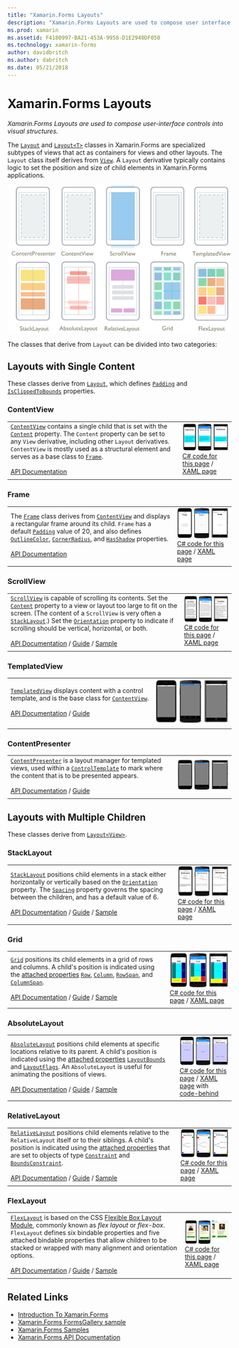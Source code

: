```yaml
---
title: "Xamarin.Forms Layouts"
description: "Xamarin.Forms Layouts are used to compose user interface controls into visual structures."
ms.prod: xamarin
ms.assetid: F4180997-BA21-453A-9958-D1E2940DF050
ms.technology: xamarin-forms
author: davidbritch
ms.author: dabritch
ms.date: 05/21/2018
---
```


# Xamarin.Forms Layouts

_Xamarin.Forms Layouts are used to compose user-interface controls into visual structures._

The [`Layout`](https://developer.xamarin.com/api/type/Xamarin.Forms.Layout) and [`Layout<T>`](https://developer.xamarin.com/api/type/Xamarin.Forms.Layout%3CT%3E/) classes in Xamarin.Forms are specialized subtypes of views that act as containers for views and other layouts. The `Layout` class itself derives from [`View`](views.md). A `Layout` derivative typically contains logic to set the position and size of child elements in Xamarin.Forms applications.

[![Xamarin.Forms Layout Types](layouts-images/layouts-sml.png "Xamarin.Forms Layout Types")](layouts-images/layouts.png#lightbox "Xamarin.Forms Layout Types")

The classes that derive from `Layout` can be divided into two categories:

## Layouts with Single Content

These classes derive from [`Layout`](https://developer.xamarin.com/api/type/Xamarin.Forms.Layout/), which defines [`Padding`](https://developer.xamarin.com/api/property/Xamarin.Forms.Layout.Padding/) and [`IsClippedToBounds`](https://developer.xamarin.com/api/property/Xamarin.Forms.Layout.IsClippedToBounds/) properties.

<a name="contentView" />

### ContentView

|     |     |
| --- | --- |
| [`ContentView`](https://developer.xamarin.com/api/type/Xamarin.Forms.ContentView/) contains a single child that is set with the [`Content`](https://developer.xamarin.com/api/property/Xamarin.Forms.ContentView.Content/) property. The `Content` property can be set to any `View` derivative, including other `Layout` derivatives. `ContentView` is mostly used as a structural element and serves as a base class to [`Frame`](#frame).<br /><br />[API Documentation](https://developer.xamarin.com/api/type/Xamarin.Forms.ContentView/) | [![ContentView Example](layouts-images/ContentView.png "ContentView Example")](layouts-images/ContentView-Large.png#lightbox "ContentView Example")<br />[C# code for this page](https://github.com/xamarin/xamarin-forms-samples/blob/master/FormsGallery/FormsGallery/FormsGallery/CodeExamples/ContentViewDemoPage.cs) / [XAML page](https://github.com/xamarin/xamarin-forms-samples/blob/master/FormsGallery/FormsGallery/FormsGallery/XamlExamples/ContentViewDemoPage.xaml) |
|     |     |

<a named="frame" />

### Frame

|     |     |
| --- | --- |
| The [`Frame`](https://developer.xamarin.com/api/type/Xamarin.Forms.Frame/) class derives from [`ContentView`](#contentView) and displays a rectangular frame around its child. `Frame` has a default [`Padding`](https://developer.xamarin.com/api/property/Xamarin.Forms.Layout.Padding/) value of 20, and also defines [`OutlineColor`](https://developer.xamarin.com/api/property/Xamarin.Forms.Frame.OutlineColor/), [`CornerRadius`](https://developer.xamarin.com/api/property/Xamarin.Forms.Frame.CornerRadius/), and [`HasShadow`](https://developer.xamarin.com/api/property/Xamarin.Forms.Frame.HasShadow/) properties.<br /><br />[API Documentation](https://developer.xamarin.com/api/type/Xamarin.Forms.Frame/) | [![Frame Example](layouts-images/Frame.png "Frame Example")](layouts-images/Frame-Large.png#lightbox "Frame Example")<br />[C# code for this page](https://github.com/xamarin/xamarin-forms-samples/blob/master/FormsGallery/FormsGallery/FormsGallery/CodeExamples/FrameDemoPage.cs) / [XAML page](https://github.com/xamarin/xamarin-forms-samples/blob/master/FormsGallery/FormsGallery/FormsGallery/XamlExamples/FrameDemoPage.xaml) |
|     |     |

<a name="scrollView" />

### ScrollView

|     |     |
| --- | --- |
| [`ScrollView`](https://developer.xamarin.com/api/type/Xamarin.Forms.ScrollView/) is capable of scrolling its contents. Set the [`Content`](https://developer.xamarin.com/api/property/Xamarin.Forms.ScrollView.Content/) property to a view or layout too large to fit on the screen. (The content of a `ScrollView` is very often a [`StackLayout`](#stackLayout).) Set the [`Orientation`](https://developer.xamarin.com/api/property/Xamarin.Forms.ScrollView.Orientation/) property to indicate if scrolling should be vertical, horizontal, or both.<br /><br />[API Documentation](https://developer.xamarin.com/api/type/Xamarin.Forms.ScrollView/) / [Guide](~/xamarin-forms/user-interface/layouts/scroll-view.md) / [Sample](https://developer.xamarin.com/samples/xamarin-forms/UserInterface/Layout/) | [![ScrollView Example](layouts-images/ScrollView.png "ScrollView Example")](layouts-images/ScrollView-Large.png#lightbox "ScrollView Example")<br />[C# code for this page](https://github.com/xamarin/xamarin-forms-samples/blob/master/FormsGallery/FormsGallery/FormsGallery/CodeExamples/ScrollViewDemoPage.cs) / [XAML page](https://github.com/xamarin/xamarin-forms-samples/blob/master/FormsGallery/FormsGallery/FormsGallery/XamlExamples/ScrollViewDemoPage.xaml) |
|     |     |

### TemplatedView

|     |     |
| --- | --- |
| [`TemplatedView`](https://developer.xamarin.com/api/type/Xamarin.Forms.TemplatedView/) displays content with a control template, and is the base class for [`ContentView`](#contentView).<br /><br />[API Documentation](https://developer.xamarin.com/api/type/Xamarin.Forms.TemplatedView/) / [Guide](~/xamarin-forms/app-fundamentals/templates/control-templates/index.md) | [![TemplatedView Example](layouts-images/TemplatedView.png "TemplatedView Example")](layouts-images/TemplatedView.png#lightbox "TemplatedView Example") |
|     |     |

### ContentPresenter

|     |     |
| --- | --- |
| [`ContentPresenter`](https://developer.xamarin.com/api/type/Xamarin.Forms.ContentPresenter/) is a layout manager for templated views, used within a [`ControlTemplate`](https://developer.xamarin.com/api/type/Xamarin.Forms.ControlTemplate/) to mark where the content that is to be presented appears.<br /><br />[API Documentation](https://developer.xamarin.com/api/type/Xamarin.Forms.ContentPresenter/) / [Guide](~/xamarin-forms/app-fundamentals/templates/control-templates/index.md) | [![ContentPresenter Example](layouts-images/ContentPresenter.png "ContentPresenter Example")](layouts-images/ContentPresenter.png#lightbox "ContentPresenter Example") |
|     |     |

## Layouts with Multiple Children

These classes derive from [`Layout<View>`](https://developer.xamarin.com/api/type/Xamarin.Forms.Layout%3CT%3E/).

<a name="stackLayout" />

### StackLayout

|     |     |
| --- | --- |
| [`StackLayout`](https://developer.xamarin.com/api/type/Xamarin.Forms.StackLayout/) positions child elements in a stack either horizontally or vertically based on the [`Orientation`](https://developer.xamarin.com/api/property/Xamarin.Forms.StackLayout.Orientation/) property. The [`Spacing`](https://developer.xamarin.com/api/property/Xamarin.Forms.StackLayout.Spacing/) property governs the spacing between the children, and has a default value of 6.<br /><br />[API Documentation](https://developer.xamarin.com/api/type/Xamarin.Forms.StackLayout/) / [Guide](~/xamarin-forms/user-interface/layouts/stack-layout.md) / [Sample](https://developer.xamarin.com/samples/xamarin-forms/UserInterface/Layout/)| [![StackLayout Example](layouts-images/StackLayout.png "StackLayout Example")](layouts-images/StackLayout-Large.png#lightbox "StackLayout Example")<br />[C# code for this page](https://github.com/xamarin/xamarin-forms-samples/blob/master/FormsGallery/FormsGallery/FormsGallery/CodeExamples/StackLayoutDemoPage.cs) / [XAML page](https://github.com/xamarin/xamarin-forms-samples/blob/master/FormsGallery/FormsGallery/FormsGallery/XamlExamples/StackLayoutDemoPage.xaml) |
|     |     |

<a name="grid" />

### Grid

|     |     |
| --- | --- |
| [`Grid`](https://developer.xamarin.com/api/type/Xamarin.Forms.Grid/) positions its child elements in a grid of rows and columns. A child's position is indicated using the [attached properties](~/xamarin-forms/xaml/attached-properties.md) [`Row`](https://developer.xamarin.com/api/field/Xamarin.Forms.Grid.RowProperty/), [`Column`](https://developer.xamarin.com/api/field/Xamarin.Forms.Grid.ColumnProperty/), [`RowSpan`](https://developer.xamarin.com/api/field/Xamarin.Forms.Grid.RowSpanProperty/), and [`ColumnSpan`](https://developer.xamarin.com/api/field/Xamarin.Forms.Grid.ColumnSpanProperty/).<br /><br />[API Documentation](https://developer.xamarin.com/api/type/Xamarin.Forms.Grid/) / [Guide](~/xamarin-forms/user-interface/layouts/grid.md) / [Sample](https://developer.xamarin.com/samples/xamarin-forms/UserInterface/Layout/) | [![Grid Example](layouts-images/Grid.png "Grid Example")](layouts-images/Grid-Large.png#lightbox "Grid Example")<br />[C# code for this page](https://github.com/xamarin/xamarin-forms-samples/blob/master/FormsGallery/FormsGallery/FormsGallery/CodeExamples/GridDemoPage.cs) / [XAML page](https://github.com/xamarin/xamarin-forms-samples/blob/master/FormsGallery/FormsGallery/FormsGallery/XamlExamples/GridDemoPage.xaml) |
|     |     |

### AbsoluteLayout

|     |     |
| --- | --- |
| [`AbsoluteLayout`](https://developer.xamarin.com/api/type/Xamarin.Forms.AbsoluteLayout/) positions child elements at specific locations relative to its parent. A child's position is indicated using the [attached properties](~/xamarin-forms/xaml/attached-properties.md) [`LayoutBounds`](https://developer.xamarin.com/api/field/Xamarin.Forms.AbsoluteLayout.LayoutBoundsProperty/) and [`LayoutFlags`](https://developer.xamarin.com/api/field/Xamarin.Forms.AbsoluteLayout.LayoutFlagsProperty/). An `AbsoluteLayout` is useful for animating the positions of views.<br /><br />[API Documentation](https://developer.xamarin.com/api/type/Xamarin.Forms.AbsoluteLayout/) / [Guide](~/xamarin-forms/user-interface/layouts/absolute-layout.md) / [Sample](https://developer.xamarin.com/samples/xamarin-forms/UserInterface/Layout/) | [![AbsoluteLayout Example](layouts-images/AbsoluteLayout.png "AbsoluteLayout Example")](layouts-images/AbsoluteLayout-Large.png#lightbox "AbsoluteLayout Example")<br />[C# code for this page](https://github.com/xamarin/xamarin-forms-samples/blob/master/FormsGallery/FormsGallery/FormsGallery/CodeExamples/AbsoluteLayoutdDemoPage.cs) / [XAML page](https://github.com/xamarin/xamarin-forms-samples/blob/master/FormsGallery/FormsGallery/FormsGallery/XamlExamples/AbsoluteLayoutDemoPage.xaml) with [code-behind](https://github.com/xamarin/xamarin-forms-samples/blob/master/FormsGallery/FormsGallery/FormsGallery/XamlExamples/AbsoluteLayoutDemoPage.xaml.cs) |
|     |     |

### RelativeLayout

|     |     |
| --- | --- |
| [`RelativeLayout`](https://developer.xamarin.com/api/type/Xamarin.Forms.RelativeLayout/) positions child elements relative to the `RelativeLayout` itself or to their siblings. A child's position is indicated using the [attached properties](~/xamarin-forms/xaml/attached-properties.md) that are set to objects of type [`Constraint`](https://developer.xamarin.com/api/type/Xamarin.Forms.Constraint/) and [`BoundsConstraint`](https://developer.xamarin.com/api/type/Xamarin.Forms.Constraint/).<br /><br />[API Documentation](https://developer.xamarin.com/api/type/Xamarin.Forms.RelativeLayout/) / [Guide](~/xamarin-forms/user-interface/layouts/relative-layout.md) / [Sample](https://developer.xamarin.com/samples/xamarin-forms/UserInterface/Layout/) | [![RelativeLayout Example](layouts-images/RelativeLayout.png "RelativeLayout Example")](layouts-images/RelativeLayout-Large.png#lightbox "RelativeLayout Example")<br />[C# code for this page](https://github.com/xamarin/xamarin-forms-samples/blob/master/FormsGallery/FormsGallery/FormsGallery/CodeExamples/RelativeLayoutDemoPage.cs) / [XAML page](https://github.com/xamarin/xamarin-forms-samples/blob/master/FormsGallery/FormsGallery/FormsGallery/XamlExamples/RelativeLayoutDemoPage.xaml) |
|     |     |

### FlexLayout

|     |     |
| --- | --- |
| [`FlexLayout`](xref:Xamarin.Forms.FlexLayout) is based on the CSS [Flexible Box Layout Module](http://www.w3.org/TR/css-flexbox-1/), commonly known as _flex layout_ or _flex-box_. `FlexLayout` defines six bindable properties and five attached bindable properties that allow children to be stacked or wrapped with many alignment and orientation options.<br /><br />[API Documentation](xref:Xamarin.Forms.FlexLayout) / [Guide](~/xamarin-forms/user-interface/layouts/flex-layout.md) / [Sample](https://developer.xamarin.com/samples/xamarin-forms/UserInterface/FlexLayoutDemos/) | [![FlexLayout Example](layouts-images/FlexLayout.png "FlexLayout Example")](layouts-images/FlexLayout-Large.png#lightbox "FlexLayout Example")<br />[C# code for this page](https://github.com/xamarin/xamarin-forms-samples/blob/master/FormsGallery/FormsGallery/FormsGallery/CodeExamples/FlexLayoutDemoPage.cs) / [XAML page](https://github.com/xamarin/xamarin-forms-samples/blob/master/FormsGallery/FormsGallery/FormsGallery/XamlExamples/FlexLayoutDemoPage.xaml) |
|     |     |

## Related Links

- [Introduction To Xamarin.Forms](~/xamarin-forms/get-started/introduction-to-xamarin-forms.md)
- [Xamarin.Forms FormsGallery sample](https://developer.xamarin.com/samples/FormsGallery/)
- [Xamarin.Forms Samples](https://developer.xamarin.com/samples/xamarin-forms/all/)
- [Xamarin.Forms API Documentation](https://developer.xamarin.com/api/root/Xamarin.Forms/)
